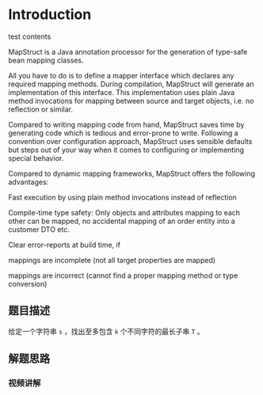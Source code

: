 # Introduction

<PasswordReveal correctPassword='123456' hint="输入密码以查看隐藏内容">

test contents

</PasswordReveal>

MapStruct is a Java annotation processor for the generation of type-safe bean mapping classes.

All you have to do is to define a mapper interface which declares any required mapping methods. During compilation, MapStruct will generate an implementation of this interface. This implementation uses plain Java method invocations for mapping between source and target objects, i.e. no reflection or similar.

Compared to writing mapping code from hand, MapStruct saves time by generating code which is tedious and error-prone to write. Following a convention over configuration approach, MapStruct uses sensible defaults but steps out of your way when it comes to configuring or implementing special behavior.

Compared to dynamic mapping frameworks, MapStruct offers the following advantages:

Fast execution by using plain method invocations instead of reflection

Compile-time type safety: Only objects and attributes mapping to each other can be mapped, no accidental mapping of an order entity into a customer DTO etc.

Clear error-reports at build time, if

mappings are incomplete (not all target properties are mapped)

mappings are incorrect (cannot find a proper mapping method or type conversion)

## 题目描述

给定一个字符串 `s` ，找出至多包含 `k` 个不同字符的最长子串 `T` 。

## 解题思路

### 视频讲解

<YoutubeEmbedCard videoUrl="https://www.youtube.com/embed/cT9jiDLNq6g?si=uchFsL9DmSk-3_U_" title="大神Leo英文流讲解, 欢迎订阅频道" />

<ContactAtomeoceanAffix />